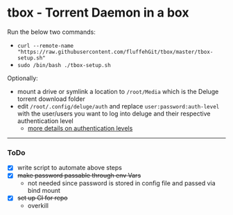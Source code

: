# tbox - Torrent Daemon in a box

Run the below two commands:
- `curl --remote-name "https://raw.githubusercontent.com/fluffehGit/tbox/master/tbox-setup.sh"`
- `sudo /bin/bash ./tbox-setup.sh`

Optionally:
- mount a drive or symlink a location to `/root/Media` which is the Deluge torrent download folder
- edit `/root/.config/deluge/auth` and replace `user:password:auth-level` with the user/users you want to log into deluge and their respective authentication level
  - [more details on authentication levels](https://dev.deluge-torrent.org/wiki/UserGuide/Authentication)
---
### ToDo
- [X] write script to automate above steps
- [X] ~~make password passable through env Vars~~
  - not needed since password is stored in config file and passed via bind mount
- [X] ~~set up CI for repo~~
  - overkill
